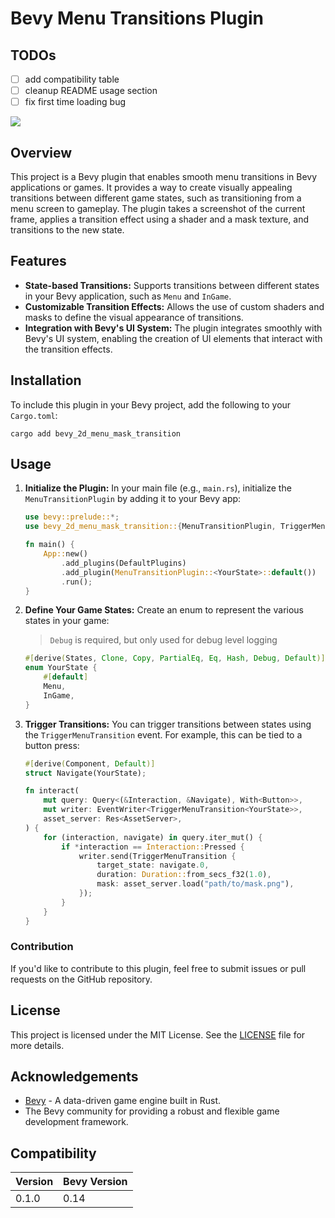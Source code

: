 # Bevy Menu Transitions Plugin

## TODOs

- [ ] add compatibility table
- [ ] cleanup README usage section
- [ ] fix first time loading bug

![](https://github.com/Lan-Game-Studios/bevy-2d-menu-mask-transitions/blob/main/docs/example-basic-long.gif)

## Overview

This project is a Bevy plugin that enables smooth menu transitions in Bevy applications or games. It provides a way to create visually appealing transitions between different game states, such as transitioning from a menu screen to gameplay. The plugin takes a screenshot of the current frame, applies a transition effect using a shader and a mask texture, and transitions to the new state.

## Features

- **State-based Transitions:** Supports transitions between different states in your Bevy application, such as `Menu` and `InGame`.
- **Customizable Transition Effects:** Allows the use of custom shaders and masks to define the visual appearance of transitions.
- **Integration with Bevy's UI System:** The plugin integrates smoothly with Bevy's UI system, enabling the creation of UI elements that interact with the transition effects.

## Installation

To include this plugin in your Bevy project, add the following to your `Cargo.toml`:

```shell
cargo add bevy_2d_menu_mask_transition
```

## Usage

1. **Initialize the Plugin:**
   In your main file (e.g., `main.rs`), initialize the `MenuTransitionPlugin` by adding it to your Bevy app:

   ```rust
   use bevy::prelude::*;
   use bevy_2d_menu_mask_transition::{MenuTransitionPlugin, TriggerMenuTransition};

   fn main() {
       App::new()
           .add_plugins(DefaultPlugins)
           .add_plugin(MenuTransitionPlugin::<YourState>::default())
           .run();
   }
   ```

2. **Define Your Game States:**
   Create an enum to represent the various states in your game:

   > `Debug` is required, but only used for debug level logging

   ```rust
   #[derive(States, Clone, Copy, PartialEq, Eq, Hash, Debug, Default)]
   enum YourState {
       #[default]
       Menu,
       InGame,
   }
   ```

3. **Trigger Transitions:**
   You can trigger transitions between states using the `TriggerMenuTransition` event. For example, this can be tied to a button press:

   ```rust
   #[derive(Component, Default)]
   struct Navigate(YourState);

   fn interact(
       mut query: Query<(&Interaction, &Navigate), With<Button>>,
       mut writer: EventWriter<TriggerMenuTransition<YourState>>,
       asset_server: Res<AssetServer>,
   ) {
       for (interaction, navigate) in query.iter_mut() {
           if *interaction == Interaction::Pressed {
               writer.send(TriggerMenuTransition {
                   target_state: navigate.0,
                   duration: Duration::from_secs_f32(1.0),
                   mask: asset_server.load("path/to/mask.png"),
               });
           }
       }
   }
   ```

### Contribution

If you'd like to contribute to this plugin, feel free to submit issues or pull requests on the GitHub repository.

## License

This project is licensed under the MIT License. See the [LICENSE](LICENSE.md) file for more details.

## Acknowledgements

- [Bevy](https://bevyengine.org/) - A data-driven game engine built in Rust.
- The Bevy community for providing a robust and flexible game development framework.


## Compatibility


| Version | Bevy Version |
|---------|--------------|
| 0.1.0   | 0.14         |
